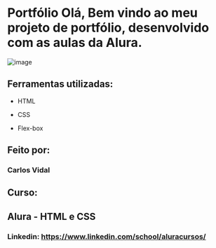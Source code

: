 

# Portfólio Olá, Bem vindo ao meu projeto de portfólio, desenvolvido com as aulas da Alura.

![image](https://user-images.githubusercontent.com/77756047/211304452-220fedf0-f91b-490f-8a65-a60ce860bc5c.png)

## Ferramentas utilizadas:

* HTML

* CSS

* Flex-box

## Feito por:

### Carlos Vidal 

## Curso:

## Alura - HTML e CSS

### Linkedin: https://www.linkedin.com/school/aluracursos/

